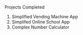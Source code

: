 Projects Completed

  1. Simplified Vending Machine App
  2. Simplifed Online School App
  3. Complex Number Calculator
